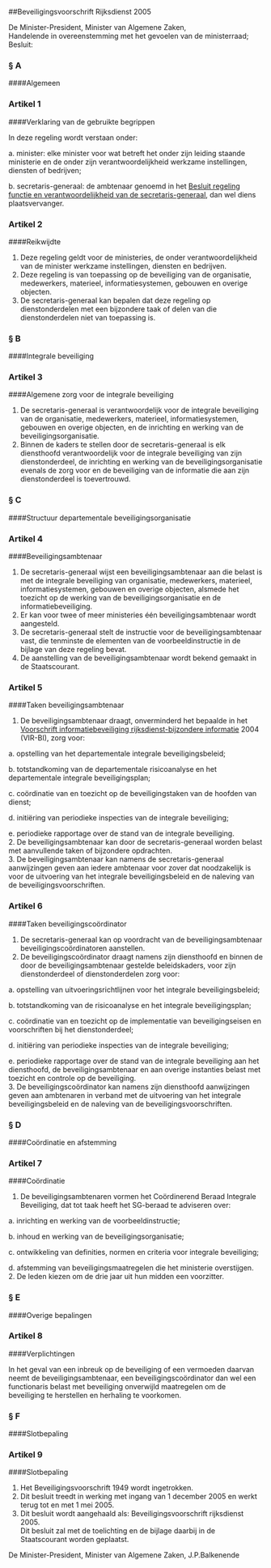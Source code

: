 <meta http-equiv='Content-Type' content='text/html; charset=utf-8' />

##Beveiligingsvoorschrift Rijksdienst 2005

De Minister-President, Minister van Algemene Zaken,  
Handelende in overeenstemming met het gevoelen van de ministerraad;
Besluit:     
### §  A  

####Algemeen

### Artikel  1  

####Verklaring van de gebruikte begrippen

In deze regeling wordt verstaan onder: 

a. minister: elke minister voor wat betreft het onder zijn leiding staande ministerie en de onder zijn verantwoordelijkheid werkzame instellingen, diensten of bedrijven;  

b. secretaris-generaal: de ambtenaar genoemd in het [Besluit regeling functie en verantwoordelijkheid van de secretaris-generaal](../../../../../KB/besluit/regeling/functie/en/verantwoordelijkheid/van/de/etc/BWBR0004419/README.md), dan wel diens plaatsvervanger.    

### Artikel  2  

####Reikwijdte

1.  Deze regeling geldt voor de ministeries, de onder verantwoordelijkheid van de minister werkzame instellingen, diensten en bedrijven.   
2.  Deze regeling is van toepassing op de beveiliging van de organisatie, medewerkers, materieel, informatiesystemen, gebouwen en overige objecten.   
3.  De secretaris-generaal kan bepalen dat deze regeling op dienstonderdelen met een bijzondere taak of delen van die dienstonderdelen niet van toepassing is.   

### §  B  

####Integrale beveiliging

### Artikel  3  

####Algemene zorg voor de integrale beveiliging

1.  De secretaris-generaal is verantwoordelijk voor de integrale beveiliging van de organisatie, medewerkers, materieel, informatiesystemen, gebouwen en overige objecten, en de inrichting en werking van de beveiligingsorganisatie.   
2.  Binnen de kaders te stellen door de secretaris-generaal is elk diensthoofd verantwoordelijk voor de integrale beveiliging van zijn dienstonderdeel, de inrichting en werking van de beveiligingsorganisatie evenals de zorg voor en de beveiliging van de informatie die aan zijn dienstonderdeel is toevertrouwd.   

### §  C  

####Structuur departementale beveiligingsorganisatie

### Artikel  4  

####Beveiligingsambtenaar

1.  De secretaris-generaal wijst een beveiligingsambtenaar aan die belast is met de integrale beveiliging van organisatie, medewerkers, materieel, informatiesystemen, gebouwen en overige objecten, alsmede het toezicht op de werking van de beveiligingsorganisatie en de informatiebeveiliging.   
2.  Er kan voor twee of meer ministeries één beveiligingsambtenaar wordt aangesteld.   
3.  De secretaris-generaal stelt de instructie voor de beveiligingsambtenaar vast, die tenminste de elementen van de voorbeeldinstructie in de bijlage van deze regeling bevat.   
4.  De aanstelling van de beveiligingsambtenaar wordt bekend gemaakt in de Staatscourant.   

### Artikel  5  

####Taken beveiligingsambtenaar

1.  De beveiligingsambtenaar draagt, onverminderd het bepaalde in het [Voorschrift informatiebeveiliging rijksdienst-bijzondere informatie](../../../../../ministeriele-regeling/besluit/voorschrift/informatiebeveiliging/rijksdienst/–/bijzondere/etc/BWBR0016435/README.md) 2004 (VIR-BI), zorg voor: 

a. opstelling van het departementale integrale beveiligingsbeleid;  

b. totstandkoming van de departementale risicoanalyse en het departementale integrale beveiligingsplan;  

c. coördinatie van en toezicht op de beveiligingstaken van de hoofden van dienst;  

d. initiëring van periodieke inspecties van de integrale beveiliging;  

e. periodieke rapportage over de stand van de integrale beveiliging.     
2.  De beveiligingsambtenaar kan door de secretaris-generaal worden belast met aanvullende taken of bijzondere opdrachten.   
3.  De beveiligingsambtenaar kan namens de secretaris-generaal aanwijzingen geven aan iedere ambtenaar voor zover dat noodzakelijk is voor de uitvoering van het integrale beveiligingsbeleid en de naleving van de beveiligingsvoorschriften.   

### Artikel  6  

####Taken beveiligingscoördinator

1.  De secretaris-generaal kan op voordracht van de beveiligingsambtenaar beveiligingscoördinatoren aanstellen.   
2.  De beveiligingscoördinator draagt namens zijn diensthoofd en binnen de door de beveiligingsambtenaar gestelde beleidskaders, voor zijn dienstonderdeel of dienstonderdelen zorg voor: 

a. opstelling van uitvoeringsrichtlijnen voor het integrale beveiligingsbeleid;  

b. totstandkoming van de risicoanalyse en het integrale beveiligingsplan;  

c. coördinatie van en toezicht op de implementatie van beveiligingseisen en voorschriften bij het dienstonderdeel;  

d. initiëring van periodieke inspecties van de integrale beveiliging;  

e. periodieke rapportage over de stand van de integrale beveiliging aan het diensthoofd, de beveiligingsambtenaar en aan overige instanties belast met toezicht en controle op de beveiliging.     
3.  De beveiligingscoördinator kan namens zijn diensthoofd aanwijzingen geven aan ambtenaren in verband met de uitvoering van het integrale beveiligingsbeleid en de naleving van de beveiligingsvoorschriften.   

### §  D  

####Coördinatie en afstemming

### Artikel  7  

####Coördinatie

1.  De beveiligingsambtenaren vormen het Coördinerend Beraad Integrale Beveiliging, dat tot taak heeft het SG-beraad te adviseren over: 

a. inrichting en werking van de voorbeeldinstructie;  

b. inhoud en werking van de beveiligingsorganisatie;  

c. ontwikkeling van definities, normen en criteria voor integrale beveiliging;  

d. afstemming van beveiligingsmaatregelen die het ministerie overstijgen.     
2.  De leden kiezen om de drie jaar uit hun midden een voorzitter.   

### §  E  

####Overige bepalingen

### Artikel  8  

####Verplichtingen

In het geval van een inbreuk op de beveiliging of een vermoeden daarvan neemt de beveiligingsambtenaar, een beveiligingscoördinator dan wel een functionaris belast met beveiliging onverwijld maatregelen om de beveiliging te herstellen en herhaling te voorkomen.  

### §  F  

####Slotbepaling

### Artikel  9  

####Slotbepaling

1.  Het Beveiligingsvoorschrift 1949 wordt ingetrokken.   
2.  Dit besluit treedt in werking met ingang van 1 december 2005 en werkt terug tot en met 1 mei 2005.   
3.  Dit besluit wordt aangehaald als: Beveiligingsvoorschrift rijksdienst 2005.   
Dit besluit zal met de toelichting en de bijlage daarbij in de Staatscourant worden geplaatst.  

De 
Minister-President, 
Minister van Algemene Zaken, 
J.P.Balkenende   
